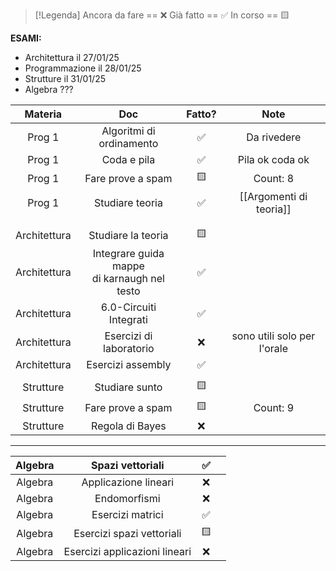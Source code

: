 
> [!Legenda]
> Ancora da fare == ❌ 
> Già fatto == ✅
> In corso == 🟨
> 

**ESAMI:**
- Architettura il 27/01/25
- Programmazione il 28/01/25
- Strutture il 31/01/25
- Algebra ???

|   Materia    |                      Doc                       | Fatto? |            Note             |
| :----------: | :--------------------------------------------: | :----: | :-------------------------: |
|    Prog 1    |            Algoritmi di ordinamento            |   ✅    |         Da rivedere         |
|    Prog 1    |                  Coda e pila                   |   ✅    |       Pila ok coda ok       |
|    Prog 1    |               Fare prove a spam                |   🟨   |          Count: 8           |
|    Prog 1    |                Studiare teoria                 |   ✅    |   [[Argomenti di teoria]]   |
|              |                                                |        |                             |
|              |                                                |        |                             |
| Architettura |               Studiare la teoria               |   🟨   |                             |
| Architettura | Integrare guida mappe<br>di karnaugh nel testo |   ✅    |                             |
| Architettura |             6.0-Circuiti Integrati             |   ✅    |                             |
| Architettura |            Esercizi di laboratorio             |   ❌    | sono utili solo per l'orale |
| Architettura |               Esercizi assembly                |   ✅    |                             |
|              |                                                |        |                             |
|  Strutture   |                 Studiare sunto                 |   🟨   |                             |
|  Strutture   |               Fare prove a spam                |   🟨   |          Count: 9           |
|  Strutture   |                Regola di Bayes                 |   ❌    |                             |

---

|   Algebra    |       Spazi vettoriali        |   ✅    |             |
| :----------: | :---------------------------: | :----: | :---------: |
|   Algebra    |     Applicazione lineari      |   ❌    |             |
|   Algebra    |         Endomorfismi          |   ❌    |             |
|   Algebra    |       Esercizi matrici        |   ✅    |             |
|   Algebra    |   Esercizi spazi vettoriali   |   🟨   |             |
|   Algebra    | Esercizi applicazioni lineari |   ❌    |             |

